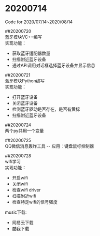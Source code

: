 # 20200714  
Code for 2020/07/14~2020/08/14  

##20200720  
蓝牙模块VC++编写  
实现功能：  
* 获取蓝牙适配器数量
* 扫描附近蓝牙设备
* 通过API调用对话框选择蓝牙设备并显示信息  

##20200721  
蓝牙模块Python编写  
实现功能：  
* 打开蓝牙设备
* 关闭蓝牙设备
* 检测蓝牙驱动是否存在，是否有黄标
* 扫描附近蓝牙设备  

##20200724  
两个py共用一个变量  

##20200725  
QQ微信消息轰炸工具 -- 应用：键盘鼠标控制器  

##20200728  
wifi学习  
实现功能：  
* 开启wifi
* 关闭wifi
* 检查wifi driver
* 扫描附近wifi
* 检查特定wifi的信号强度  

music下载:  
* 网易云下载
* 酷我下载
